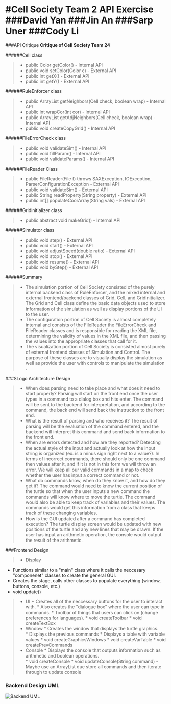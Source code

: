 #Cell Society Team 2 API Exercise
###David Yan
###Jin An
###Sarp Uner
###Cody Li 
=======

###API Critique
**Critique of Cell Society Team 24**

######Cell class
> - public Color getColor() - Internal API
> - public void setColor(Color c) - External API
> - public int getX() - External API
> - public int getY() - External API

######RuleEnforcer class
> - public ArrayList<Cell> getNeighbors(Cell check, boolean wrap) - Internal API
> - public int wrapCor(int cor) - Internal API
> - public ArrayList<Cell> getAdjNeighbors(Cell check, boolean wrap) - Internal API
> - public void createCopyGrid() - Internal API

######FileErrorCheck class
> - public void validateSim() - Internal API
> - public void fillParam() - Internal API
> - public void validateParams() - Internal API

######FileReader Class
> - public FileReader(File f) throws SAXException, IOException, ParserConfigurationException - External API
> - public void validateSim() - External API
> - public String readProperty(String property) - External API 
> - public int[] populateCoorArray(String vals) - External API  

######Gridinitializer class
> - public abstract void makeGrid() - Internal API

######Simulator class
> - public void step() - External API
> - public void start() - External API
> - public void adjustSpeed(double ratio) - External API
> - public void stop() - External API
> - public void resume() - External API
> - public void byStep() - External API

######Summary
> - The simulation portion of Cell Society consisted of the purely internal backend class of RuleEnforcer, and the mixed internal and external frontend/backend classes of Grid, Cell, and GridInitializer. The Grid and Cell class define the basic data objects used to store information of the simulation as well as display portions of the UI to the user. 
> - The configuration portion of Cell Society is almost completely internal and consists of the FileReader the FileErrorCheck and FileReader classes and is responsible for reading the XML file, determining the validity of values in the XML file, and then passing the values into the appropriate classes that call for it. 
> - The visualization portion of Cell Society is consisted almost purely of external frontend classes of Simulation and Control. The purpose of these classes are to visually display the simulation as well as provide the user with controls to manipulate the simulation .


###SLogo Architecture Design
> - When does parsing need to take place and what does it need to start properly? Parsing will start on the front end once the user types in a command to a dialog box and hits enter. The command will be sent to the backend for interpretation, and according to the command, the back end will send back the instruction to the front end.
> - What is the result of parsing and who receives it? The result of parsing will be the evaluation of the command entered, and the backend will interpret this command and send back information to the front end.
> - When are errors detected and how are they reported? Detecting the actual style of the input and actually look at how the input string is organized (ex. is a minus sign right next to a value?). In terms of incorrect commands, there should only be one command then values after it, and if it is not in this form we will throw an error. We will keep all our valid commands in a map to check whether the user has input a correct command or not.
> - What do commands know, when do they know it, and how do they get it? The command would need to know the current position of the turtle so that when the user inputs a new command the commands will know where to move the turtle. The command would also be able to keep track of variables and their values. The commands would get this information from a class that keeps track of these changing variables.
> - How is the GUI updated after a command has completed execution? The turtle display screen would be updated with new positions of the turtle and any new lines that may be drawn. If the user has input an arithmetic operation, the console would output the result of the arithmetic. 

###Frontend Design
> - Display
  * Functions similar to a "main" class where it calls the neccesary "componenet" classes to create the general GUI. 
  * Creates the stage, calls other classes to populate everything (window, buttons, console, etc.)
   *  void update()
  > - UI 
    * Creates all of the neccessary buttons for the user to interact with. 
    * Also creates the "dialogue box" where the user can type in commands. 
    * Toolbar of things that users can click on (change preferences for languages). 
     * void createToolbar
     * void createTextBox
  > - Window
    * Creates the window that displays the turtle graphics.  
    * Displays the previous commands
    * Displays a table with variable values 
     * void createGraphicsWindows
     * void createVarTable
     * void createPrevCommands
  > - Console
    * Displays the console that outputs information such as arithmetic and boolean operations.  
     * void createConsole
     * void updateConsole(String command) - Maybe use an ArrayList due store all commands and then iterate through to update        console 
     
 ### Backend Design UML
 
 ![Backend UML](https://github.com/duke-compsci308-spring2016/slogo_team02/blob/master/ClassDiagram.png)

